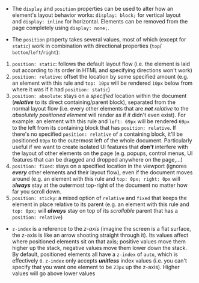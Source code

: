 - The `display` and `position` properties can be used to alter how an element's layout behavior works: `display: block;` for vertical layout and `display: inline` for horizontal. Elements can be removed from the page completely using `display: none;`.

- The `position` property takes several values, most of which (except for `static`) work in combination with directional properties (`top`/ `bottom`/`left`/`right`):
1. `position: static`: follows the default layout flow (i.e. the element is laid out according to its order in HTML and specifying directions won't work)
2. `position: relative`: offset the location by some specified amount (e.g. an element with this rule and `top: 10px` will be rendered `10px` below from where it was if it had `position: static`)
3. `position: absolute`: stays on a *specified* location within the document (***relative*** to its direct containing/parent block), separated from the normal layout flow (i.e. every other elements that are ***not*** *relative* to the *absolutely positioned element* will render as if *it* didn't even exist). For example: an element with this rule and `left: 69px` will be rendered `69px` to the left from its containing block that has `position: relative`. If there's no specified `position: relative` of a containing block, it'll be positioned `69px` to the outermost left of the whole document.
   Particularly useful if we want to create isolated UI features that ***don't*** interfere with the layout of other elements on the page (e.g. popups, control menus, UI features that can be dragged and dropped anywhere on the page,...)
4. `position: fixed`: stays on a specified location in the viewport (ignores ***every*** other elements and their layout flow), even if the document moves around (e.g. an element with this rule and `top: 0px; right: 0px` will a***lways*** stay at the outermost top-right of the document no matter how far you scroll down.
5. `position: sticky`: a mixed option of `relative` and `fixed` that keeps the element in place relative to its parent (e.g. an element with this rule and `top: 0px;` will ***always*** stay on top of its *scrollable* parent that has a `position: relative`)

- `z-index` is a reference to the *z-axis* (imagine the screen is a flat surface, the z-axis is like an arrow shooting straight through it). Its values affect where positioned elements sit on that axis; positive values move them higher up the stack, negative values move them lower down the stack. By default, positioned elements all have a `z-index` of `auto`, which is effectively `0`.
  `z-index` only accepts ***unitless*** index values (i.e. you can't specify that you want one element to be `23px` up the z-axis). Higher values will go above lower values

